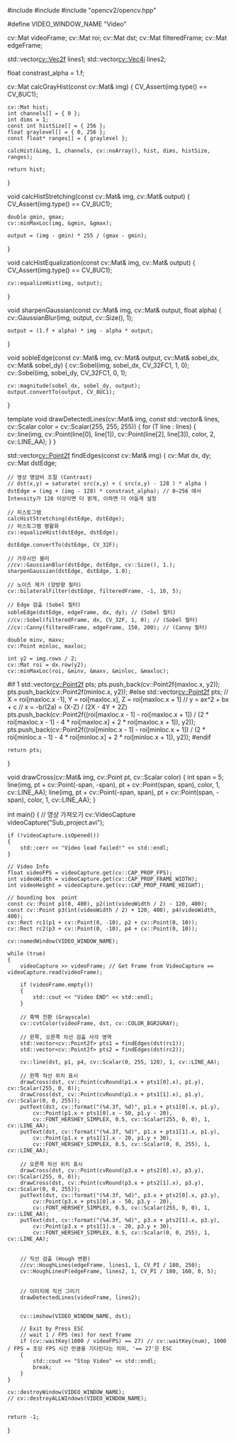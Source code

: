 #include <iostream>
#include <vector>
#include "opencv2/opencv.hpp"

#define VIDEO_WINDOW_NAME "Video"

cv::Mat videoFrame;
cv::Mat roi;
cv::Mat dst;
cv::Mat filteredFrame;
cv::Mat edgeFrame;

std::vector<cv::Vec2f> lines1;
std::vector<cv::Vec4i> lines2;

float constrast_alpha = 1.f;


cv::Mat calcGrayHist(const cv::Mat& img)
{
	CV_Assert(img.type() == CV_8UC1);

	cv::Mat hist;
	int channels[] = { 0 };
	int dims = 1;
	const int histSize[] = { 256 };
	float graylevel[] = { 0, 256 };
	const float* ranges[] = { graylevel };

	calcHist(&img, 1, channels, cv::noArray(), hist, dims, histSize, ranges);

	return hist;
}

void calcHistStretching(const cv::Mat& img, cv::Mat& output)
{
	CV_Assert(img.type() == CV_8UC1);

	double gmin, gmax;
	cv::minMaxLoc(img, &gmin, &gmax);

	output = (img - gmin) * 255 / (gmax - gmin);
}

void calcHistEqualization(const cv::Mat& img, cv::Mat& output)
{
	CV_Assert(img.type() == CV_8UC1);

	cv::equalizeHist(img, output);
}

void sharpenGaussian(const cv::Mat& img, cv::Mat& output, float alpha)
{
	cv::GaussianBlur(img, output, cv::Size(), 1);

	output = (1.f + alpha) * img - alpha * output;
}


void sobleEdge(const cv::Mat& img, cv::Mat& output, cv::Mat& sobel_dx, cv::Mat& sobel_dy)
{
	cv::Sobel(img, sobel_dx, CV_32FC1, 1, 0);
	cv::Sobel(img, sobel_dy, CV_32FC1, 0, 1);

	cv::magnitude(sobel_dx, sobel_dy, output);
	output.convertTo(output, CV_8UC1);
}

template <typename T>
void drawDetectedLines(cv::Mat& img, const std::vector<T>& lines, cv::Scalar color = cv::Scalar(255, 255, 255))
{
	for (T line : lines)
	{
		cv::line(img, cv::Point(line[0], line[1]), cv::Point(line[2], line[3]), color, 2, cv::LINE_AA);
	}
}

std::vector<cv::Point2f> findEdges(const cv::Mat& img)
{
	cv::Mat dx, dy;
	cv::Mat dstEdge;

	// 영상 명암비 조절 (Contrast)
	// dst(x,y) = saturate( src(x,y) + ( src(x,y) - 128 ) * alpha )
	dstEdge = (img + (img - 128) * constrast_alpha); // 0~256 에서 Intensity가 128 이상이면 더 밝게, 이하면 더 어둡게 설정

	// 히스토그램
	calcHistStretching(dstEdge, dstEdge);
	// 히스토그램 평활화
	cv::equalizeHist(dstEdge, dstEdge);

	dstEdge.convertTo(dstEdge, CV_32F);

	// 가우시안 블러
	//cv::GaussianBlur(dstEdge, dstEdge, cv::Size(), 1.);
	sharpenGaussian(dstEdge, dstEdge, 1.0);

	// 노이즈 제거 (양방향 필터)
	cv::bilateralFilter(dstEdge, filteredFrame, -1, 10, 5);

	// Edge 검출 (Sobel 필터)
	sobleEdge(dstEdge, edgeFrame, dx, dy); // (Sobel 필터)
	//cv::Sobel(filteredFrame, dx, CV_32F, 1, 0); // (Sobel 필터)
	//cv::Canny(filteredFrame, edgeFrame, 150, 200); // (Canny 필터)

	double minv, maxv;
	cv::Point minloc, maxloc;

	int y2 = img.rows / 2;
	cv::Mat roi = dx.row(y2);
	cv::minMaxLoc(roi, &minv, &maxv, &minloc, &maxloc);

#if 1
	std::vector<cv::Point2f> pts;
	pts.push_back(cv::Point2f(maxloc.x, y2));
	pts.push_back(cv::Point2f(minloc.x, y2));
#else
	std::vector<cv::Point2f> pts;
	// X = roi[maxloc.x -1], Y = roi[maxloc.x], Z = roi[maxloc.x + 1]
	// y = ax^2 + bx + c
	// x = -b/(2a) = (X-Z) / (2X - 4Y + 2Z)
	pts.push_back(cv::Point2f((roi[maxloc.x - 1] - roi[maxloc.x + 1]) / (2 * roi[maxloc.x - 1] - 4 * roi[maxloc.x] + 2 * roi[maxloc.x + 1]), y2));
	pts.push_back(cv::Point2f((roi[minloc.x - 1] - roi[minloc.x + 1]) / (2 * roi[minloc.x - 1] - 4 * roi[minloc.x] + 2 * roi[minloc.x + 1]), y2));
#endif

	return pts;
}

void drawCross(cv::Mat& img, cv::Point pt, cv::Scalar color)
{
	int span = 5;
	line(img, pt + cv::Point(-span, -span), pt + cv::Point(span, span), color, 1, cv::LINE_AA);
	line(img, pt + cv::Point(-span, span), pt + cv::Point(span, -span), color, 1, cv::LINE_AA);
}

int main()
{
	// 영상 가져오기
	cv::VideoCapture videoCapture("Sub_project.avi");

	if (!videoCapture.isOpened())
	{
		std::cerr << "Video load failed!" << std::endl;
	}

	// Video Info
	float videoFPS = videoCapture.get(cv::CAP_PROP_FPS);
	int videoWidth = videoCapture.get(cv::CAP_PROP_FRAME_WIDTH);
	int videoHeight = videoCapture.get(cv::CAP_PROP_FRAME_HEIGHT);

	// bounding box  point
	const cv::Point p1(0, 400), p2(int(videoWidth / 2) - 120, 400);
	const cv::Point p3(int(videoWidth / 2) + 120, 400), p4(videoWidth, 400);
	cv::Rect rc1(p1 + cv::Point(0, -10), p2 + cv::Point(0, 10));
	cv::Rect rc2(p3 + cv::Point(0, -10), p4 + cv::Point(0, 10));

	cv::namedWindow(VIDEO_WINDOW_NAME);

	while (true)
	{
		videoCapture >> videoFrame; // Get Frame from VideoCapture == videoCapture.read(videoFrame);

		if (videoFrame.empty())
		{
			std::cout << "Video END" << std::endl;
		}

		// 흑백 전환 (Grayscale)
		cv::cvtColor(videoFrame, dst, cv::COLOR_BGR2GRAY);

		// 왼쪽, 오른쪽 차선 검출 사각 영역
		std::vector<cv::Point2f> pts1 = findEdges(dst(rc1));
		std::vector<cv::Point2f> pts2 = findEdges(dst(rc2));

		cv::line(dst, p1, p4, cv::Scalar(0, 255, 128), 1, cv::LINE_AA);

		// 왼쪽 차선 위치 표시
		drawCross(dst, cv::Point(cvRound(p1.x + pts1[0].x), p1.y), cv::Scalar(255, 0, 0));
		drawCross(dst, cv::Point(cvRound(p1.x + pts1[1].x), p1.y), cv::Scalar(0, 0, 255));
		putText(dst, cv::format("(%4.3f, %d)", p1.x + pts1[0].x, p1.y),
			cv::Point(p1.x + pts1[0].x - 50, p1.y - 20),
			cv::FONT_HERSHEY_SIMPLEX, 0.5, cv::Scalar(255, 0, 0), 1, cv::LINE_AA);
		putText(dst, cv::format("(%4.3f, %d)", p1.x + pts1[1].x, p1.y),
			cv::Point(p1.x + pts1[1].x - 20, p1.y + 30),
			cv::FONT_HERSHEY_SIMPLEX, 0.5, cv::Scalar(0, 0, 255), 1, cv::LINE_AA);

		// 오른쪽 차선 위치 표시
		drawCross(dst, cv::Point(cvRound(p3.x + pts2[0].x), p3.y), cv::Scalar(255, 0, 0));
		drawCross(dst, cv::Point(cvRound(p3.x + pts2[1].x), p3.y), cv::Scalar(0, 0, 255));
		putText(dst, cv::format("(%4.3f, %d)", p3.x + pts2[0].x, p3.y),
			cv::Point(p3.x + pts1[0].x - 50, p3.y - 20),
			cv::FONT_HERSHEY_SIMPLEX, 0.5, cv::Scalar(255, 0, 0), 1, cv::LINE_AA);
		putText(dst, cv::format("(%4.3f, %d)", p3.x + pts2[1].x, p3.y),
			cv::Point(p3.x + pts1[1].x - 20, p3.y + 30),
			cv::FONT_HERSHEY_SIMPLEX, 0.5, cv::Scalar(0, 0, 255), 1, cv::LINE_AA);


		// 직선 검출 (Hough 변환)
		//cv::HoughLines(edgeFrame, lines1, 1, CV_PI / 180, 250);
		cv::HoughLinesP(edgeFrame, lines2, 1, CV_PI / 180, 160, 0, 5);


		// 이미지에 직선 그리기
		drawDetectedLines(videoFrame, lines2);


		cv::imshow(VIDEO_WINDOW_NAME, dst);

		// Exit by Press ESC
		// wait 1 / FPS (ms) for next frame  
		if (cv::waitKey(1000 / videoFPS) == 27) // cv::waitKey(num), 1000 / FPS = 초당 FPS 시간 만큼을 기다린다는 의미, '== 27'은 ESC
		{
			std::cout << "Stop Video" << std::endl;
			break;
		}
	}

	cv::destroyWindow(VIDEO_WINDOW_NAME);
	// cv::destroyALLWIndows(VIDEO_WINDOW_NAME);


	return -1;
}